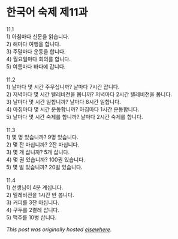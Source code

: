 # 한국어 숙제 제11과

<p>11.1<br>1) 아침마다 신문을 읽습니다.<br>2) 해마다 여행을 합니다.<br>3) 주말마다 운동을 합니다.<br>4) 월요일마다 회의를 합니다.<br>5) 여름마다 바다에 갑니다.<br><br>11.2<br>1) 날마다 몇 시간 주무십니까?  날마다 7시간 잡니다.<br>2) 저녁마다 몇 시간 텔레비전을 봅니까?  저녁마다 2시간 텔레비전을 봅니다.<br>3) 날마다 몇 시간 일합니까?  날마다 8시간 일합니다.<br>4) 아침마다 몇 시간 운동합니까?  아침마다 1시간 운동합니다.<br>5) 날마다 몇 시간 숙제를 합니까?  날마다 2시간 숙제를 합니다.<br><br>11.3<br>1) 몇 명 있습니까?  9명 있습니다.<br>2) 몇 잔 마십니까?  2잔 마십니다.<br>3) 몇 개 삽니까?  5개 삽니다.<br>4) 몇 권 있습니까?  100권 있습니다.<br>5) 몇 벌 있습니까?  20벌 있습니다.<br><br>11.4<br>1) 선생님이 4분 계십니다.<br>2) 텔레비전을 1시간 반 봅니다.<br>3) 커피를 3잔 마십니다.<br>4) 구두를 2켤레 삽니다.<br>5) 맥주를 10병 삽니다.</p>


*This post was originally hosted [elsewhere](http://planspace.blogspot.com/2008/12/11.html).*
